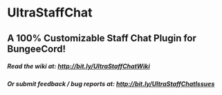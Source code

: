# UltraStaffChat
## A 100% Customizable Staff Chat Plugin for BungeeCord! 
##### Read the wiki at: http://bit.ly/UltraStaffChatWiki
##### Or submit feedback / bug reports at: http://bit.ly/UltraStaffChatIssues

